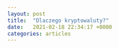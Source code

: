 ```yaml
---
layout: post
title:  "Dlaczego kryptowaluty?"
date:   2021-02-18 22:34:17 +0000
categories: articles
---
```


